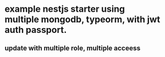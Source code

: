 # example nestjs starter using multiple mongodb, typeorm, with jwt auth passport.

## update with multiple role, multiple acceess
